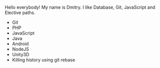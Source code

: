 Hello everybody! My name is Dmitry.
I like Database, Git, JavaScript and Elective paths.
* Git
* PHP
* JavaScript
* Java
* Android
* NodeJS
* Unity3D
* Killing history using git rebase
